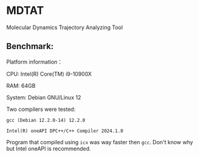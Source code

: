 # MDTAT
Molecular Dynamics Trajectory Analyzing Tool

## Benchmark:
Platform information：

CPU: Intel(R) Core(TM) i9-10900X

RAM: 64GB

System: Debian GNU/Linux 12

Two compilers were tested:
```
gcc (Debian 12.2.0-14) 12.2.0

Intel(R) oneAPI DPC++/C++ Compiler 2024.1.0
```

Program that compiled using `icx` was way faster then `gcc`. Don't know why but Intel oneAPI is recommended.



